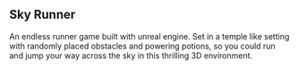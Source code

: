 ## Sky Runner

An endless runner game built with unreal engine. Set in a temple like setting with randomly placed obstacles and powering potions, so you could run and jump your way across the sky in this thrilling 3D environment.
